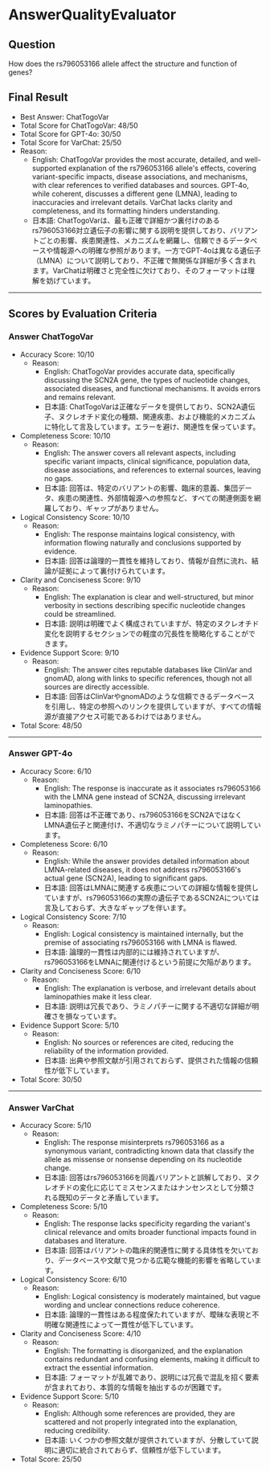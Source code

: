 # AnswerQualityEvaluator

## Question

How does the rs796053166 allele affect the structure and function of genes?

## Final Result

- Best Answer: ChatTogoVar
- Total Score for ChatTogoVar: 48/50
- Total Score for GPT-4o: 30/50
- Total Score for VarChat: 25/50
- Reason:
  - English: ChatTogoVar provides the most accurate, detailed, and well-supported explanation of the rs796053166 allele's effects, covering variant-specific impacts, disease associations, and mechanisms, with clear references to verified databases and sources. GPT-4o, while coherent, discusses a different gene (LMNA), leading to inaccuracies and irrelevant details. VarChat lacks clarity and completeness, and its formatting hinders understanding.
  - 日本語: ChatTogoVarは、最も正確で詳細かつ裏付けのあるrs796053166対立遺伝子の影響に関する説明を提供しており、バリアントごとの影響、疾患関連性、メカニズムを網羅し、信頼できるデータベースや情報源への明確な参照があります。一方でGPT-4oは異なる遺伝子（LMNA）について説明しており、不正確で無関係な詳細が多く含まれます。VarChatは明確さと完全性に欠けており、そのフォーマットは理解を妨げています。

---

## Scores by Evaluation Criteria

### Answer ChatTogoVar
- Accuracy Score: 10/10
  - Reason: 
    - English: ChatTogoVar provides accurate data, specifically discussing the SCN2A gene, the types of nucleotide changes, associated diseases, and functional mechanisms. It avoids errors and remains relevant.
    - 日本語: ChatTogoVarは正確なデータを提供しており、SCN2A遺伝子、ヌクレオチド変化の種類、関連疾患、および機能的メカニズムに特化して言及しています。エラーを避け、関連性を保っています。
- Completeness Score: 10/10
  - Reason: 
    - English: The answer covers all relevant aspects, including specific variant impacts, clinical significance, population data, disease associations, and references to external sources, leaving no gaps.
    - 日本語: 回答は、特定のバリアントの影響、臨床的意義、集団データ、疾患の関連性、外部情報源への参照など、すべての関連側面を網羅しており、ギャップがありません。
- Logical Consistency Score: 10/10
  - Reason: 
    - English: The response maintains logical consistency, with information flowing naturally and conclusions supported by evidence.
    - 日本語: 回答は論理的一貫性を維持しており、情報が自然に流れ、結論が証拠によって裏付けられています。
- Clarity and Conciseness Score: 9/10
  - Reason: 
    - English: The explanation is clear and well-structured, but minor verbosity in sections describing specific nucleotide changes could be streamlined.
    - 日本語: 説明は明確でよく構成されていますが、特定のヌクレオチド変化を説明するセクションでの軽度の冗長性を簡略化することができます。
- Evidence Support Score: 9/10
  - Reason: 
    - English: The answer cites reputable databases like ClinVar and gnomAD, along with links to specific references, though not all sources are directly accessible.
    - 日本語: 回答はClinVarやgnomADのような信頼できるデータベースを引用し、特定の参照へのリンクを提供していますが、すべての情報源が直接アクセス可能であるわけではありません。
- Total Score: 48/50

---

### Answer GPT-4o
- Accuracy Score: 6/10
  - Reason: 
    - English: The response is inaccurate as it associates rs796053166 with the LMNA gene instead of SCN2A, discussing irrelevant laminopathies.
    - 日本語: 回答は不正確であり、rs796053166をSCN2AではなくLMNA遺伝子と関連付け、不適切なラミノパチーについて説明しています。
- Completeness Score: 6/10
  - Reason: 
    - English: While the answer provides detailed information about LMNA-related diseases, it does not address rs796053166's actual gene (SCN2A), leading to significant gaps.
    - 日本語: 回答はLMNAに関連する疾患についての詳細な情報を提供していますが、rs796053166の実際の遺伝子であるSCN2Aについては言及しておらず、大きなギャップを伴います。
- Logical Consistency Score: 7/10
  - Reason: 
    - English: Logical consistency is maintained internally, but the premise of associating rs796053166 with LMNA is flawed.
    - 日本語: 論理的一貫性は内部的には維持されていますが、rs796053166をLMNAに関連付けるという前提に欠陥があります。
- Clarity and Conciseness Score: 6/10
  - Reason: 
    - English: The explanation is verbose, and irrelevant details about laminopathies make it less clear.
    - 日本語: 説明は冗長であり、ラミノパチーに関する不適切な詳細が明確さを損なっています。
- Evidence Support Score: 5/10
  - Reason: 
    - English: No sources or references are cited, reducing the reliability of the information provided.
    - 日本語: 出典や参照文献が引用されておらず、提供された情報の信頼性が低下しています。
- Total Score: 30/50

---

### Answer VarChat
- Accuracy Score: 5/10
  - Reason: 
    - English: The response misinterprets rs796053166 as a synonymous variant, contradicting known data that classify the allele as missense or nonsense depending on its nucleotide change.
    - 日本語: 回答はrs796053166を同義バリアントと誤解しており、ヌクレオチドの変化に応じてミスセンスまたはナンセンスとして分類される既知のデータと矛盾しています。
- Completeness Score: 5/10
  - Reason: 
    - English: The response lacks specificity regarding the variant's clinical relevance and omits broader functional impacts found in databases and literature.
    - 日本語: 回答はバリアントの臨床的関連性に関する具体性を欠いており、データベースや文献で見つかる広範な機能的影響を省略しています。
- Logical Consistency Score: 6/10
  - Reason: 
    - English: Logical consistency is moderately maintained, but vague wording and unclear connections reduce coherence.
    - 日本語: 論理的一貫性はある程度保たれていますが、曖昧な表現と不明確な関連性によって一貫性が低下しています。
- Clarity and Conciseness Score: 4/10
  - Reason: 
    - English: The formatting is disorganized, and the explanation contains redundant and confusing elements, making it difficult to extract the essential information.
    - 日本語: フォーマットが乱雑であり、説明には冗長で混乱を招く要素が含まれており、本質的な情報を抽出するのが困難です。
- Evidence Support Score: 5/10
  - Reason: 
    - English: Although some references are provided, they are scattered and not properly integrated into the explanation, reducing credibility.
    - 日本語: いくつかの参照文献が提供されていますが、分散していて説明に適切に統合されておらず、信頼性が低下しています。
- Total Score: 25/50